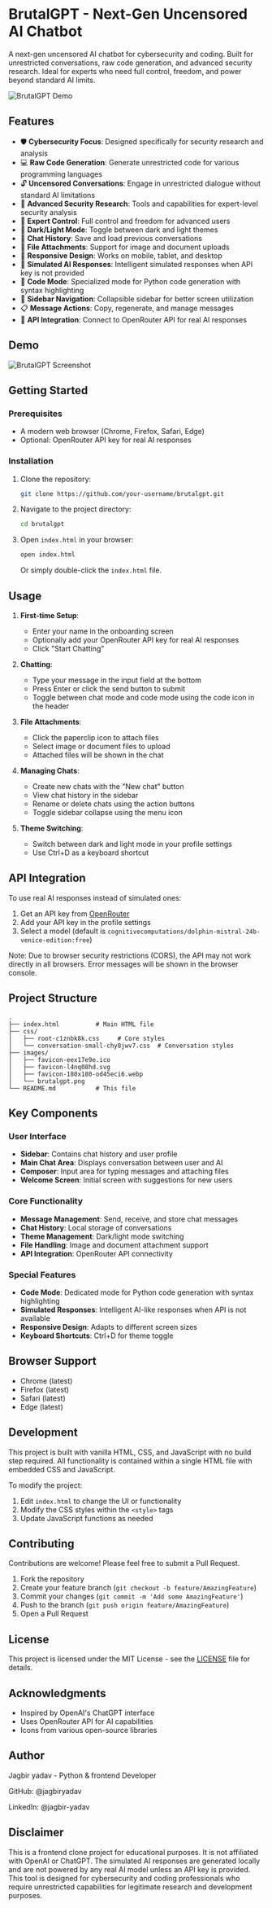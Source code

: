# BrutalGPT - Next-Gen Uncensored AI Chatbot

A next-gen uncensored AI chatbot for cybersecurity and coding. Built for unrestricted conversations, raw code generation, and advanced security research. Ideal for experts who need full control, freedom, and power beyond standard AI limits.

![BrutalGPT Demo](images/brutalgpt.png)

## Features

- 🛡️ **Cybersecurity Focus**: Designed specifically for security research and analysis
- 💻 **Raw Code Generation**: Generate unrestricted code for various programming languages
- 🔓 **Uncensored Conversations**: Engage in unrestricted dialogue without standard AI limitations
- 🧠 **Advanced Security Research**: Tools and capabilities for expert-level security analysis
- 🎯 **Expert Control**: Full control and freedom for advanced users
- 🌙 **Dark/Light Mode**: Toggle between dark and light themes
- 💬 **Chat History**: Save and load previous conversations
- 📁 **File Attachments**: Support for image and document uploads
- 🎨 **Responsive Design**: Works on mobile, tablet, and desktop
- 🧪 **Simulated AI Responses**: Intelligent simulated responses when API key is not provided
- 🔧 **Code Mode**: Specialized mode for Python code generation with syntax highlighting
- 🎯 **Sidebar Navigation**: Collapsible sidebar for better screen utilization
- 📋 **Message Actions**: Copy, regenerate, and manage messages
- 🔐 **API Integration**: Connect to OpenRouter API for real AI responses

## Demo

![BrutalGPT Screenshot](images/demo.png)

## Getting Started

### Prerequisites

- A modern web browser (Chrome, Firefox, Safari, Edge)
- Optional: OpenRouter API key for real AI responses

### Installation

1. Clone the repository:
   ```bash
   git clone https://github.com/your-username/brutalgpt.git
   ```

2. Navigate to the project directory:
   ```bash
   cd brutalgpt
   ```

3. Open `index.html` in your browser:
   ```bash
   open index.html
   ```
   Or simply double-click the `index.html` file.

## Usage

1. **First-time Setup**:
   - Enter your name in the onboarding screen
   - Optionally add your OpenRouter API key for real AI responses
   - Click "Start Chatting"

2. **Chatting**:
   - Type your message in the input field at the bottom
   - Press Enter or click the send button to submit
   - Toggle between chat mode and code mode using the code icon in the header

3. **File Attachments**:
   - Click the paperclip icon to attach files
   - Select image or document files to upload
   - Attached files will be shown in the chat

4. **Managing Chats**:
   - Create new chats with the "New chat" button
   - View chat history in the sidebar
   - Rename or delete chats using the action buttons
   - Toggle sidebar collapse using the menu icon

5. **Theme Switching**:
   - Switch between dark and light mode in your profile settings
   - Use Ctrl+D as a keyboard shortcut

## API Integration

To use real AI responses instead of simulated ones:

1. Get an API key from [OpenRouter](https://openrouter.ai/)
2. Add your API key in the profile settings
3. Select a model (default is `cognitivecomputations/dolphin-mistral-24b-venice-edition:free`)

Note: Due to browser security restrictions (CORS), the API may not work directly in all browsers. Error messages will be shown in the browser console.

## Project Structure

```
.
├── index.html          # Main HTML file
├── css/
│   ├── root-c1znbk8k.css     # Core styles
│   └── conversation-small-chy8jwv7.css  # Conversation styles
├── images/
│   ├── favicon-eex17e9e.ico
│   ├── favicon-l4nq08hd.svg
│   ├── favicon-180x180-od45eci6.webp
│   └── brutalgpt.png
└── README.md           # This file
```

## Key Components

### User Interface
- **Sidebar**: Contains chat history and user profile
- **Main Chat Area**: Displays conversation between user and AI
- **Composer**: Input area for typing messages and attaching files
- **Welcome Screen**: Initial screen with suggestions for new users

### Core Functionality
- **Message Management**: Send, receive, and store chat messages
- **Chat History**: Local storage of conversations
- **Theme Management**: Dark/light mode switching
- **File Handling**: Image and document attachment support
- **API Integration**: OpenRouter API connectivity

### Special Features
- **Code Mode**: Dedicated mode for Python code generation with syntax highlighting
- **Simulated Responses**: Intelligent AI-like responses when API is not available
- **Responsive Design**: Adapts to different screen sizes
- **Keyboard Shortcuts**: Ctrl+D for theme toggle

## Browser Support

- Chrome (latest)
- Firefox (latest)
- Safari (latest)
- Edge (latest)

## Development

This project is built with vanilla HTML, CSS, and JavaScript with no build step required. All functionality is contained within a single HTML file with embedded CSS and JavaScript.

To modify the project:
1. Edit `index.html` to change the UI or functionality
2. Modify the CSS styles within the `<style>` tags
3. Update JavaScript functions as needed

## Contributing

Contributions are welcome! Please feel free to submit a Pull Request.

1. Fork the repository
2. Create your feature branch (`git checkout -b feature/AmazingFeature`)
3. Commit your changes (`git commit -m 'Add some AmazingFeature'`)
4. Push to the branch (`git push origin feature/AmazingFeature`)
5. Open a Pull Request

## License

This project is licensed under the MIT License - see the [LICENSE](LICENSE) file for details.

## Acknowledgments

- Inspired by OpenAI's ChatGPT interface
- Uses OpenRouter API for AI capabilities
- Icons from various open-source libraries

## Author
Jagbir yadav - Python & frontend Developer

GitHub: @jagbiryadav

LinkedIn: @jagbir-yadav


## Disclaimer

This is a frontend clone project for educational purposes. It is not affiliated with OpenAI or ChatGPT. The simulated AI responses are generated locally and are not powered by any real AI model unless an API key is provided. This tool is designed for cybersecurity and coding professionals who require unrestricted capabilities for legitimate research and development purposes.


